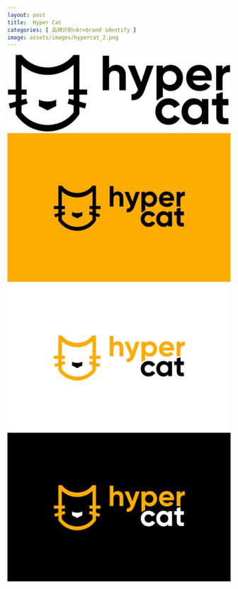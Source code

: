 ```yaml
---
layout: post
title:  Hyper Cat
categories: [ 品牌识别<br>brand identify ]
image: assets/images/hypercat_2.png
---
```

![](/assets/images/hypercat_4.png)
![](/assets/images/hypercat_3.png)
![](/assets/images/hypercat_2.png)
![](/assets/images/hypercat_1.png)
